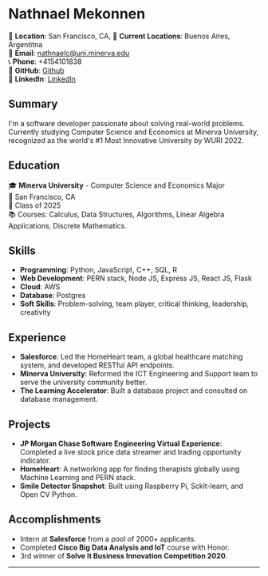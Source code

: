 # Nathnael Mekonnen

📍 **Location**: San Francisco, CA,
📍 **Current Locations**: Buenos Aires, Argentitna  
📧 **Email**: [nathnaelc@uni.minerva.edu](mailto:nathnaelc@uni.minerva.edu)  
📞 **Phone**: +4154101838  
🔗 **GitHub**: [Github](#https://www.github.com/Nathnaelc)  
🔗 **LinkedIn**: [LinkedIn](#https://www.linkedin.com/in/nathanseasn/)

## Summary

I'm a software developer passionate about solving real-world problems. Currently studying Computer Science and Economics at Minerva University, recognized as the world's #1 Most Innovative University by WURI 2022.

## Education

🎓 **Minerva University** - Computer Science and Economics Major  
📍 San Francisco, CA  
📅 Class of 2025  
📚 Courses: Calculus, Data Structures, Algorithms, Linear Algebra Applications, Discrete Mathematics.

## Skills

- **Programming**: Python, JavaScript, C++, SQL, R
- **Web Development**: PERN stack, Node JS, Express JS, React JS, Flask
- **Cloud**: AWS
- **Database**: Postgres
- **Soft Skills**: Problem-solving, team player, critical thinking, leadership, creativity

## Experience

- **Salesforce**: Led the HomeHeart team, a global healthcare matching system, and developed RESTful API endpoints.
- **Minerva University**: Reformed the ICT Engineering and Support team to serve the university community better.
- **The Learning Accelerator**: Built a database project and consulted on database management.

## Projects

- **JP Morgan Chase Software Engineering Virtual Experience**: Completed a live stock price data streamer and trading opportunity indicator.
- **HomeHeart**: A networking app for finding therapists globally using Machine Learning and PERN stack.
- **Smile Detector Snapshot**: Built using Raspberry Pi, Sckit-learn, and Open CV Python.

## Accomplishments

- Intern at **Salesforce** from a pool of 2000+ applicants.
- Completed **Cisco Big Data Analysis and IoT** course with Honor.
- 3rd winner of **Solve It Business Innovation Competition 2020**.

---
